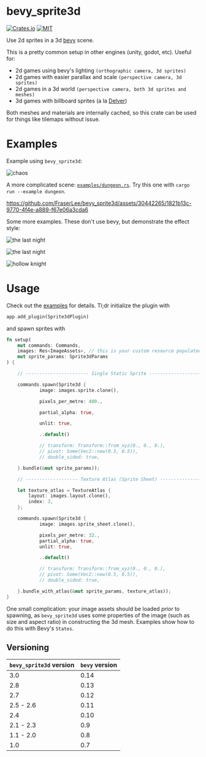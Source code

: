 # bevy_sprite3d
[![Crates.io](https://img.shields.io/crates/v/bevy_sprite3d.svg)](https://crates.io/crates/bevy_sprite3d)
[![MIT](https://img.shields.io/badge/License-MIT-yellow.svg)](./license.md)

Use 2d sprites in a 3d [bevy](https://bevyengine.org/) scene.

This is a pretty common setup in other engines (unity, godot, etc). Useful for:
- 2d games using bevy's lighting `(orthographic camera, 3d sprites)`
- 2d games with easier parallax and scale `(perspective camera, 3d sprites)`
- 2d games in a 3d world `(perspective camera, both 3d sprites and meshes)`
- 3d games with billboard sprites (a la
  [Delver](https://cdn.cloudflare.steamstatic.com/steam/apps/249630/ss_0187dc55d24155ca3944b4ccc827baf7832715a0.1920x1080.jpg))

Both meshes and materials are internally cached, so this crate can be used for
things like tilemaps without issue.

# Examples

Example using `bevy_sprite3d`:

![chaos](assets/example.gif)


A more complicated scene: [`examples/dungeon.rs`](./examples/dungeon.rs). Try
this one with `cargo run --example dungeon`.

https://github.com/FraserLee/bevy_sprite3d/assets/30442265/1821b13c-9770-4f4e-a889-f67e06a3cda6



Some more examples. These don't use bevy, but demonstrate the effect style:

![the last night](https://cdn.cloudflare.steamstatic.com/steam/apps/612400/extras/TLN_Crowd_01_compressed.png)

![the last night](https://cdn.cloudflare.steamstatic.com/steam/apps/612400/extras/TLN_Shootout_01_compressed.png)

![hollow knight](https://imgur.com/jVWzh4i.png)

# Usage

Check out the [examples](./examples) for details. Tl;dr initialize the plugin with
```rust
app.add_plugin(Sprite3dPlugin)
```
and spawn sprites with
```rust
fn setup(
    mut commands: Commands,
    images: Res<ImageAssets>, // this is your custom resource populated with asset handles
    mut sprite_params: Sprite3dParams
) {

    // ----------------------- Single Static Sprite ----------------------------

    commands.spawn(Sprite3d {
            image: images.sprite.clone(),

            pixels_per_metre: 400.,

            partial_alpha: true,

            unlit: true,

            ..default()

            // transform: Transform::from_xyz(0., 0., 0.),
            // pivot: Some(Vec2::new(0.5, 0.5)),
            // double_sided: true,

    }.bundle(&mut sprite_params));

    // ------------------- Texture Atlas (Sprite Sheet) ------------------------

    let texture_atlas = TextureAtlas {
        layout: images.layout.clone(),
        index: 3,
    };

    commands.spawn(Sprite3d {
            image: images.sprite_sheet.clone(),

            pixels_per_metre: 32.,
            partial_alpha: true,
            unlit: true,

            ..default()

            // transform: Transform::from_xyz(0., 0., 0.),
            // pivot: Some(Vec2::new(0.5, 0.5)),
            // double_sided: true,

    }.bundle_with_atlas(&mut sprite_params, texture_atlas));
}
```

One small complication: your image assets should be loaded *prior* to spawning,
as `bevy_sprite3d` uses some properties of the image (such as size and aspect
ratio) in constructing the 3d mesh. Examples show how to do this with Bevy's
`States`.

## Versioning

| `bevy_sprite3d` version | `bevy` version |
|-------------------------|----------------|
| 3.0                     | 0.14           |
| 2.8                     | 0.13           |
| 2.7                     | 0.12           |
| 2.5 - 2.6               | 0.11           |
| 2.4                     | 0.10           |
| 2.1 - 2.3               | 0.9            |
| 1.1 - 2.0               | 0.8            |
| 1.0                     | 0.7            |

